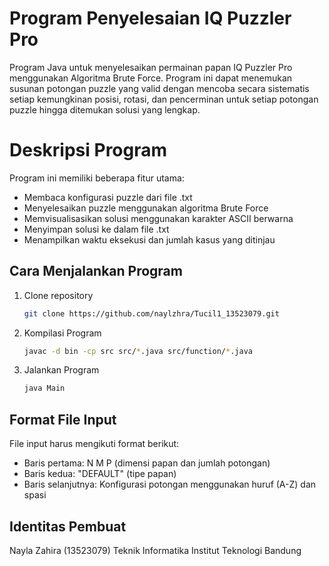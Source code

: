 # Program Penyelesaian IQ Puzzler Pro
Program Java untuk menyelesaikan permainan papan IQ Puzzler Pro menggunakan Algoritma Brute Force. Program ini dapat menemukan susunan potongan puzzle yang valid dengan mencoba secara sistematis setiap kemungkinan posisi, rotasi, dan pencerminan untuk setiap potongan puzzle hingga ditemukan solusi yang lengkap.

# Deskripsi Program
Program ini memiliki beberapa fitur utama:
- Membaca konfigurasi puzzle dari file .txt
- Menyelesaikan puzzle menggunakan algoritma Brute Force
- Memvisualisasikan solusi menggunakan karakter ASCII berwarna
- Menyimpan solusi ke dalam file .txt
- Menampilkan waktu eksekusi dan jumlah kasus yang ditinjau

## Cara Menjalankan Program
   1. Clone repository
      ```bash
      git clone https://github.com/naylzhra/Tucil1_13523079.git
      ```
   3. Kompilasi Program
      ```bash
      javac -d bin -cp src src/*.java src/function/*.java
      ```
   4. Jalankan Program
      ```bash
      java Main
      ```

## Format File Input
File input harus mengikuti format berikut:
- Baris pertama: N M P (dimensi papan dan jumlah potongan)
- Baris kedua: "DEFAULT" (tipe papan)
- Baris selanjutnya: Konfigurasi potongan menggunakan huruf (A-Z) dan spasi

## Identitas Pembuat
Nayla Zahira (13523079)
Teknik Informatika
Institut Teknologi Bandung
